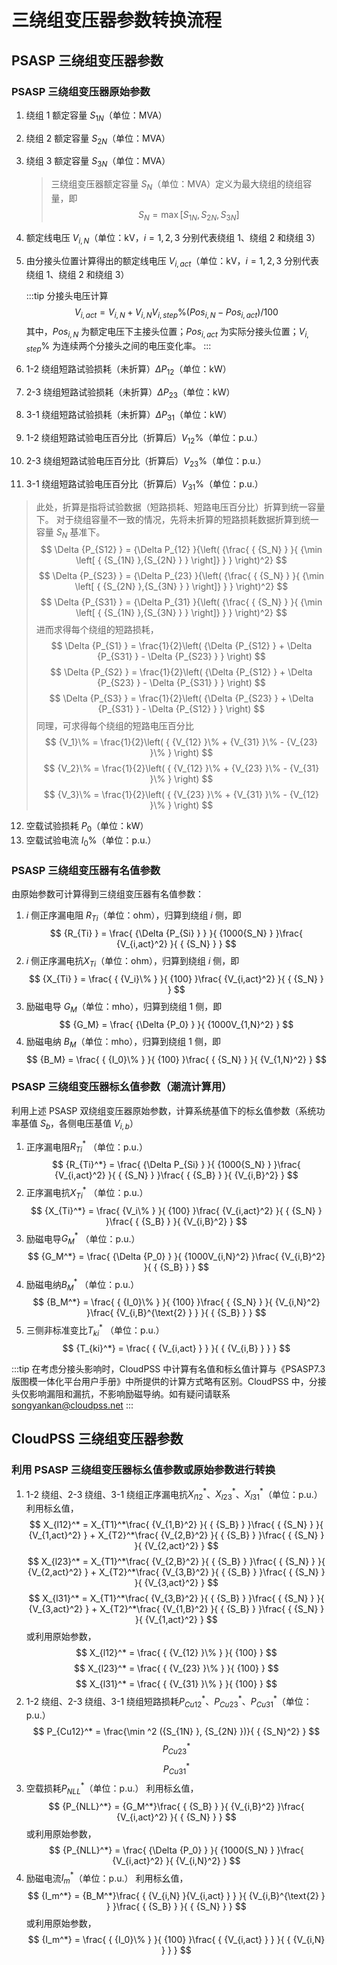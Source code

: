 
# 三绕组变压器参数转换流程

## PSASP 三绕组变压器参数

### PSASP 三绕组变压器原始参数

1. 绕组 1 额定容量 $S_{1N}$（单位：MVA）
2. 绕组 2 额定容量 $S_{2N}$（单位：MVA）
3. 绕组 3 额定容量 $S_{3N}$（单位：MVA）
   > 三绕组变压器额定容量 $S_N$（单位：MVA）定义为最大绕组的绕组容量，即
   > $$
   > {S_N} = \max \left[ { {S_{1N} },{S_{2N} },{S_{3N} } } \right]
   > $$
4. 额定线电压 $V_{i,N}$（单位：kV，$i=1,2,3$ 分别代表绕组 1、绕组 2 和绕组 3）
5. 由分接头位置计算得出的额定线电压 $V_{i,act}$（单位：kV，$i=1,2,3$ 分别代表绕组 1、绕组 2 和绕组 3）

   :::tip 分接头电压计算
   $$
   { V_{i,act} } = {V_{i,N} } + {V_{i,N} }{V_{i,step}\%}\left( { {Pos_{i,N} } - {Pos_{i,act} } } \right) / 100
   $$
   其中，$Pos_{i,N}$ 为额定电压下主接头位置；$Pos_{i,act}$ 为实际分接头位置；$V_{i,step}\%$ 为连续两个分接头之间的电压变化率。
   :::

6. 1-2 绕组短路试验损耗（未折算）$\Delta P_{12}$（单位：kW）
7. 2-3 绕组短路试验损耗（未折算）$\Delta P_{23}$（单位：kW）
8. 3-1 绕组短路试验损耗（未折算）$\Delta P_{31}$（单位：kW）
9. 1-2 绕组短路试验电压百分比（折算后）$V_{12}\%$（单位：p.u.）
10. 2-3 绕组短路试验电压百分比（折算后）$V_{23}\%$（单位：p.u.）
11. 3-1 绕组短路试验电压百分比（折算后）$V_{31}\%$（单位：p.u.）

   > 此处，折算是指将试验数据（短路损耗、短路电压百分比）折算到统一容量下。
   > 对于绕组容量不一致的情况，先将未折算的短路损耗数据折算到统一容量 $S_N$ 基准下。 
   > $$
   > \Delta {P_{S12} } = {\Delta P_{12} }{\left( {\frac{ { {S_N} } }{ {\min \left[ { {S_{1N} },{S_{2N} } } \right]} } } \right)^2}
   > $$
   > $$
   > \Delta {P_{S23} } = {\Delta P_{23} }{\left( {\frac{ { {S_N} } }{ {\min \left[ { {S_{2N} },{S_{3N} } } \right]} } } \right)^2}
   > $$
   > $$
   > \Delta {P_{S31} } = {\Delta P_{31} }{\left( {\frac{ { {S_N} } }{ {\min \left[ { {S_{1N} },{S_{3N} } } \right]} } } \right)^2}
   > $$
   > 进而求得每个绕组的短路损耗，
   > $$
   > \Delta {P_{S1} } = \frac{1}{2}\left( {\Delta {P_{S12} } + \Delta {P_{S31} } - \Delta {P_{S23} } } \right)
   > $$
   > $$
   > \Delta {P_{S2} } = \frac{1}{2}\left( {\Delta {P_{S12} } + \Delta {P_{S23} } - \Delta {P_{S31} } } \right)
   > $$
   > $$
   > \Delta {P_{S3} } = \frac{1}{2}\left( {\Delta {P_{S23} } + \Delta {P_{S31} } - \Delta {P_{S12} } } \right)
   > $$
   > 同理，可求得每个绕组的短路电压百分比
   > $$
   > {V_1}\%  = \frac{1}{2}\left( { {V_{12} }\%  + {V_{31} }\%  - {V_{23} }\% } \right)
   > $$
   > $$
   > {V_2}\%  = \frac{1}{2}\left( { {V_{12} }\%  + {V_{23} }\%  - {V_{31} }\% } \right)
   > $$
   > $$
   > {V_3}\%  = \frac{1}{2}\left( { {V_{23} }\%  + {V_{31} }\%  - {V_{12} }\% } \right)
   > $$

12. 空载试验损耗 $P_0$（单位：kW）
13. 空载试验电流 $I_0\%$（单位：p.u.）

### PSASP 三绕组变压器有名值参数

由原始参数可计算得到三绕组变压器有名值参数：

1. $i$ 侧正序漏电阻 $R_{Ti}$（单位：ohm），归算到绕组 $i$ 侧，即
   $$
   {R_{Ti} } = \frac{ {\Delta {P_{Si} } } }{ {1000{S_N} } }\frac{ {V_{i,act}^2} }{ { {S_N} } }
   $$
2. $i$ 侧正序漏电抗$X_{Ti}$（单位：ohm），归算到绕组 $i$ 侧，即
   $$
   {X_{Ti} } = \frac{ { {V_i}\% } }{ {100} }\frac{ {V_{i,act}^2} }{ { {S_N} } }
   $$
1. 励磁电导 $G_M$（单位：mho），归算到绕组 1 侧，即
   $$
   {G_M} = \frac{ {\Delta {P_0} } }{ {1000V_{1,N}^2} }
   $$
1. 励磁电纳 $B_M$（单位：mho），归算到绕组 1 侧，即
   $$
   {B_M} = \frac{ { {I_0}\% } }{ {100} }\frac{ { {S_N} } }{ {V_{1,N}^2} }
   $$


### PSASP 三绕组变压器标幺值参数（潮流计算用）

利用上述 PSASP 双绕组变压器原始参数，计算系统基值下的标幺值参数（系统功率基值 $S_b$，各侧电压基值 $V_{i,b}$）

1. 正序漏电阻$R_{Ti}^*$ （单位：p.u.）
   $$
   {R_{Ti}^*} = \frac{ {\Delta P_{Si} } }{ {1000{S_N} } }\frac{ {V_{i,act}^2} }{ { {S_N} } }\frac{ { {S_B} } }{ {V_{i,B}^2} }
   $$
1. 正序漏电抗$X_{Ti}^*$ （单位：p.u.）
   $$
   {X_{Ti}^*} = \frac{ {V_i\% } }{ {100} }\frac{ {V_{i,act}^2} }{ { {S_N} } }\frac{ { {S_B} } }{ {V_{i,B}^2} }
   $$
1. 励磁电导$G_M^*$ （单位：p.u.）
   $$
   {G_M^*} = \frac{ {\Delta {P_0} } }{ {1000V_{i,N}^2} }\frac{ {V_{i,B}^2} }{ { {S_B} } }
   $$
1. 励磁电纳$B_M^*$ （单位：p.u.）
   $$
   {B_M^*} = \frac{ { {I_0}\% } }{ {100} }\frac{ { {S_N} } }{ {V_{i,N}^2} }\frac{ {V_{i,B}^{\text{2} } } }{ { {S_B} } }
   $$
1. 三侧非标准变比$T_{ki}^*$ （单位：p.u.）
   $$
   {T_{ki}^*} = \frac{ { {V_{i,act} } } }{ { {V_{i,B} } } }
   $$

:::tip
在考虑分接头影响时，CloudPSS 中计算有名值和标幺值计算与《PSASP7.3 版图模一体化平台用户手册》中所提供的计算方式略有区别。CloudPSS 中，分接头仅影响漏阻和漏抗，不影响励磁导纳。如有疑问请联系 [songyankan@cloudpss.net](mailto:songyankan@cloudpss.net)
:::


## CloudPSS 三绕组变压器参数

### 利用 PSASP 三绕组变压器标幺值参数或原始参数进行转换


1. 1-2 绕组、2-3 绕组、3-1 绕组正序漏电抗$X_{l12}^*$、$X_{l23}^*$、$X_{l31}^*$（单位：p.u.）
   利用标幺值，
   $$
   X_{l12}^* = X_{T1}^*\frac{ {V_{1,B}^2} }{ { {S_B} } }\frac{ { {S_N} } }{ {V_{1,act}^2} } + X_{T2}^*\frac{ {V_{2,B}^2} }{ { {S_B} } }\frac{ { {S_N} } }{ {V_{2,act}^2} }
   $$
   $$
   X_{l23}^* = X_{T1}^*\frac{ {V_{2,B}^2} }{ { {S_B} } }\frac{ { {S_N} } }{ {V_{2,act}^2} } + X_{T2}^*\frac{ {V_{3,B}^2} }{ { {S_B} } }\frac{ { {S_N} } }{ {V_{3,act}^2} }
   $$
   $$
   X_{l31}^* = X_{T1}^*\frac{ {V_{3,B}^2} }{ { {S_B} } }\frac{ { {S_N} } }{ {V_{3,act}^2} } + X_{T2}^*\frac{ {V_{1,B}^2} }{ { {S_B} } }\frac{ { {S_N} } }{ {V_{1,act}^2} }
   $$
   或利用原始参数，
   $$
   X_{l12}^* = \frac{ { {V_{12} }\% } }{ {100} }
   $$
   $$
   X_{l23}^* = \frac{ { {V_{23} }\% } }{ {100} }
   $$
   $$
   X_{l31}^* = \frac{ { {V_{31} }\% } }{ {100} }
   $$
2. 1-2 绕组、2-3 绕组、3-1 绕组短路损耗$P_{Cu12}^*$、$P_{Cu23}^*$、$P_{Cu31}^*$（单位：p.u.）
   $$
   P_{Cu12}^* = \frac{\min ^2 ({S_{1N} }, {S_{2N} })}{ { {S_N}^2} }
   $$
   $$
   P_{Cu23}^*
   $$
   $$
   P_{Cu31}^*
   $$
3. 空载损耗$P_{NLL}^*$（单位：p.u.）
   利用标幺值，
   $$
   {P_{NLL}^*} = {G_M^*}\frac{ { {S_B} } }{ {V_{i,B}^2} }\frac{ {V_{i,act}^2} }{ { {S_N} } }
   $$
   或利用原始参数，
   $$
   {P_{NLL}^*} = \frac{ {\Delta {P_0} } }{ {1000{S_N} } }\frac{ {V_{i,act}^2} }{ {V_{i,N}^2} }
   $$
4. 励磁电流$I_m^*$（单位：p.u.）
   利用标幺值，
   $$
   {I_m^*} = {B_M^*}\frac{ { {V_{i,N} }{V_{i,act} } } }{ {V_{i,B}^{\text{2} } } }\frac{ { {S_B} } }{ { {S_N} } }
   $$
   或利用原始参数，
   $$
   {I_m^*} = \frac{ { {I_0}\% } }{ {100} }\frac{ { {V_{i,act} } } }{ { {V_{i,N} } } }
   $$

